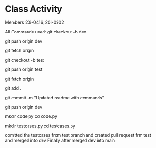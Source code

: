 # Class Activity
 Members 20i-0416, 20i-0902

 All Commands used:
  git checkout -b dev
 
  git push origin dev
  
  git fetch origin

   git checkout -b test
 
  git push origin test
  
  git fetch origin
  
  git add .
  
  git commit -m "Updated readme with commands"
  
  git push origin dev

  mkdir code.py
  cd code.py

  mkdir testcases,py
  cd testcases.py
  
comitted the testcases from test branch and created pull request frm test and merged into dev
 Finally after merged dev into main


